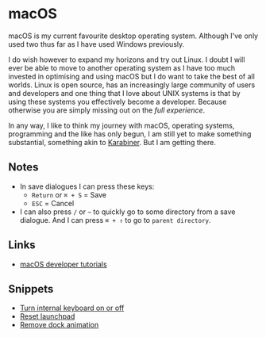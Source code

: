 # macOS
macOS is my current favourite desktop operating system. Although I've only used two thus far as I have used Windows previously.

I do wish however to expand my horizons and try out Linux. I doubt I will ever be able to move to another operating system as I have too much invested in optimising and using macOS but I do want to take the best of all worlds. Linux is open source, has an increasingly large community of users and developers and one thing that I love about UNIX systems is that by using these systems you effectively become a developer. Because otherwise you are simply missing out on the _full experience_.

In any way, I like to think my journey with macOS, operating systems, programming and the like has only begun, I am still yet to make something substantial, something akin to [Karabiner](apps/karabiner/karabiner.md). But I am getting there.

## Notes
- In save dialogues I can press these keys:
	- `Return` or `⌘ + S` = Save
	- `ESC` = Cancel
- I can also press `/` or `~` to quickly go to some directory from a save dialogue. And I can press `⌘ + ↑` to go to `parent directory`.

## Links
- [macOS developer tutorials](https://www.raywenderlich.com/category/macos)

## Snippets
- [Turn internal keyboard on or off](https://gist.github.com/ff9fd158b6831dfcacf33f54bc91945c)
- [Reset launchpad](https://gist.github.com/21c10b91e0f4b4093fdfe6840aea1079)
- [Remove dock animation](https://gist.github.com/f36012550c4fed06bd2f87eb76df15ec)